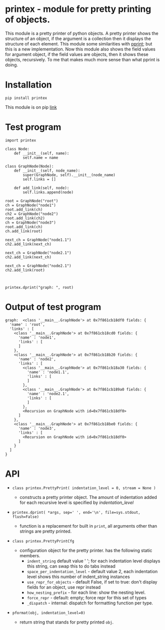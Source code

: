 # printex - module for pretty printing of objects.

This module is a pretty printer of python objects. A pretty printer shows the structure of an object, if the argument is a collection then it displays the structure of each element.
This module some similarities with [pprint](https://docs.python.org/3/library/pprint.html); but this is a new implementation.
Now this module also shows the field values for argument object, if the field values are objects, then it shows these objects, recursively.  To me that makes much more sense than what pprint is doing.

# Installation

```pip install printex```

This module is on pip [link](https://pypi.org/project/printex/)

# Test program

```
import printex

class Node:
    def __init__(self, name):
        self.name = name

class GraphNode(Node):
    def __init__(self, node_name):
        super(GraphNode, self).__init__(node_name)
        self.links = []

    def add_link(self, node):
        self.links.append(node)

root = GraphNode("root")
ch = GraphNode("node1")
root.add_link(ch)
ch2 = GraphNode("node2")
root.add_link(ch2)
ch = GraphNode("node3")
root.add_link(ch)
ch.add_link(root)

next_ch = GraphNode("node1.1")
ch2.add_link(next_ch)

next_ch = GraphNode("node2.1")
ch2.add_link(next_ch)

next_ch = GraphNode("node2.1")
ch2.add_link(root)



printex.dprint("graph: ", root)
```

# Output of test program

```
graph:  <class '__main__.GraphNode'> at 0x7f861cb18df0 fields: {
  'name' : 'root',
  'links' : [
    <class '__main__.GraphNode'> at 0x7f861cb18cd0 fields: {
      'name' : 'node1',
      'links' : [
      ]
    },
    <class '__main__.GraphNode'> at 0x7f861cb18b20 fields: {
      'name' : 'node2',
      'links' : [
        <class '__main__.GraphNode'> at 0x7f861cb18a30 fields: {
          'name' : 'node1.1',
          'links' : [
          ]
        },
        <class '__main__.GraphNode'> at 0x7f861cb189a0 fields: {
          'name' : 'node2.1',
          'links' : [
          ]
        },
        <Recursion on GraphNode with id=0x7f861cb18df0>
      ]
    },
    <class '__main__.GraphNode'> at 0x7f861cb18be0 fields: {
      'name' : 'node3',
      'links' : [
        <Recursion on GraphNode with id=0x7f861cb18df0>
      ]
    }
  ]
}
```

# API

- ```class printex.PrettyPrint( indentation_level = 0, stream = None )```
   -  constructs a pretty printer object. The amount of indentation added for each recursive level is specified by  *indentation_level*

- ```printex.dprint( *args, sep=' ', end='\n', file=sys.stdout, flush=False)```
    - function is a replacement for built in ```print```, all arguments other than strings are pretty printed.

- ```class printex.PrettyPrintCfg```
    - configuration object for the pretty printer. has the following static members.
        - ```indent_string``` default value ' '; for each indentation level displays this string, can swap this to do tabs instead
        - ```space_per_indentation_level``` - default value 2, each indentation level shows this number of indent_string instances
        - ```use_repr_for_objects``` - default False, if set to true: don't display fields for an object, use repr instead
        - ```how_nesting_prefix``` - for each line: show the nesting level.
        - ```force_repr``` - default: empty; force repr for this set of types
        - ```_dispatch``` - internal: dispatch for formatting function per type.

- ```pformat(obj, indentation_level=0)```
    - return string that stands for pretty printed ```obj```.

